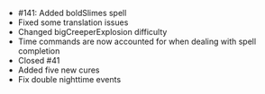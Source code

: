 - #141: Added boldSlimes spell
- Fixed some translation issues
- Changed bigCreeperExplosion difficulty
- Time commands are now accounted for when dealing with spell completion
- Closed #41
- Added five new cures
- Fix double nighttime events